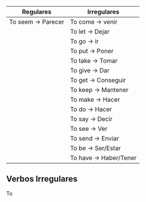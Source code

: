 | Regulares          | Irregulares         |
| ------------------ | ------------------- |
| To seem -> Parecer | To come -> venir    |
|                    | To let -> Dejar     |
|                    | To go -> ir         |
|                    | To put -> Poner     |
|                    | To take -> Tomar    |
|                    | To give -> Dar      |
|                    | To get -> Conseguir |
|                    | To keep -> Mantener |
|                    | To make -> Hacer    |
|                    | To do -> Hacer      |
|                    | To say -> Decir     |
|                    | To see -> Ver       |
|                    | To send -> Enviar   |
|                    | To be -> Ser/Estar  |
|                    | To have -> Haber/Tener |

## Verbos Irregulares

To